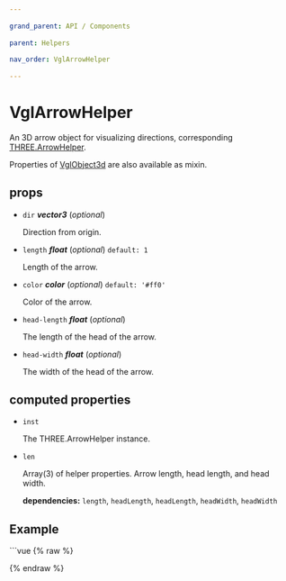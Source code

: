 ```yaml
---
          
grand_parent: API / Components
          
parent: Helpers
          
nav_order: VglArrowHelper
          
---
```

# VglArrowHelper 

An 3D arrow object for visualizing directions,
corresponding [THREE.ArrowHelper](https://threejs.org/docs/index.html#api/helpers/ArrowHelper).

Properties of [VglObject3d](../core/vgl-object3d) are also available as mixin. 

## props 

- `dir` ***vector3*** (*optional*) 

  Direction from origin. 

- `length` ***float*** (*optional*) `default: 1` 

  Length of the arrow. 

- `color` ***color*** (*optional*) `default: '#ff0'` 

  Color of the arrow. 

- `head-length` ***float*** (*optional*) 

  The length of the head of the arrow. 

- `head-width` ***float*** (*optional*) 

  The width of the head of the arrow. 

## computed properties 

- `inst` 

  The THREE.ArrowHelper instance. 
- `len` 

  Array(3) of helper properties. Arrow length, head length, and head width. 

   **dependencies:** `length`, `headLength`, `headLength`, `headWidth`, `headWidth` 



## Example
              
<div class="code-example"><div class="max-width-1-2">
                <vgl-arrow-helper-example class="aspect-1618-1000"></vgl-arrow-helper-example>
              
</div></div>
```vue
{% raw %}<template>
  <div>
    <vgl-renderer
      antialias
      camera="camera"
      scene="scene"
    >
      <vgl-scene name="scene">
        <vgl-arrow-helper
          :color="`rgb(${r}, ${g}, ${b})`"
          :dir="`${x} ${y} ${z}`"
          :length="length"
          :head-length="headLength"
          :head-width="headWidth"
        />
        <vgl-axes-helper size="10" />
      </vgl-scene>
      <vgl-perspective-camera
        orbit-position="5 1 -0.5"
        name="camera"
      />
    </vgl-renderer>

    <aside class="control-panel">
      <section>
        <h3>Direction</h3>
        <label>x<input
          v-model="x"
          type="range"
          max="5"
          min="-5"
          step="0.5"
        ></label>
        <label>y<input
          v-model="y"
          type="range"
          max="5"
          min="-5"
          step="0.5"
        ></label>
        <label>z<input
          v-model="z"
          type="range"
          max="5"
          min="-5"
          step="0.5"
        ></label>
      </section>
      <section>
        <h3>Size</h3>
        <label>Length<input
          v-model="length"
          type="range"
          step="0.03"
          max="3"
        ></label>
        <label>Head length<input
          v-model="headLength"
          type="range"
          step="0.02"
          max="2"
        ></label>
        <label>Head width<input
          v-model="headWidth"
          type="range"
          step="0.01"
          max="1"
        ></label>
      </section>
      <section>
        <h3>Color</h3>
        <label>R<input
          v-model="r"
          type="range"
          max="255"
        ></label>
        <label>G<input
          v-model="g"
          type="range"
          max="255"
        ></label>
        <label>B<input
          v-model="b"
          type="range"
          max="255"
        ></label>
      </section>
    </aside>
  </div>
</template>

<script>
export default {
  data: () => ({
    x: 1,
    y: 1,
    z: 1,
    r: 255,
    g: 255,
    b: 255,
    length: 1,
    headLength: 0.2,
    headWidth: 0.04,
  }),
};
</script>
{% endraw %}
```
